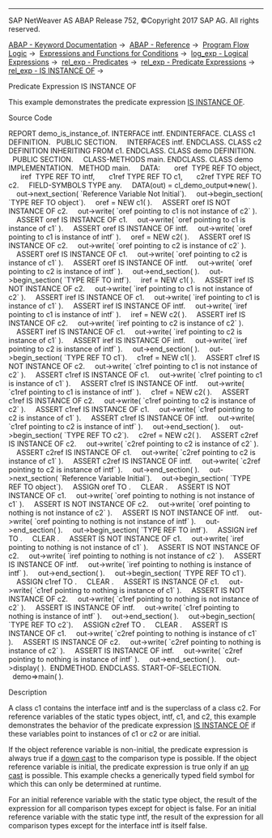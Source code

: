   

* * *

SAP NetWeaver AS ABAP Release 752, ©Copyright 2017 SAP AG. All rights reserved.

[ABAP - Keyword Documentation](https://help.sap.com/doc/abapdocu_752_index_htm/7.52/en-US/abenabap.htm) →  [ABAP - Reference](https://help.sap.com/doc/abapdocu_752_index_htm/7.52/en-US/abenabap_reference.htm) →  [Program Flow Logic](https://help.sap.com/doc/abapdocu_752_index_htm/7.52/en-US/abenabap_flow_logic.htm) →  [Expressions and Functions for Conditions](https://help.sap.com/doc/abapdocu_752_index_htm/7.52/en-US/abenlogical_expr_func.htm) →  [log\_exp - Logical Expressions](https://help.sap.com/doc/abapdocu_752_index_htm/7.52/en-US/abenlogexp.htm) →  [rel\_exp - Predicates](https://help.sap.com/doc/abapdocu_752_index_htm/7.52/en-US/abenpredicate.htm) →  [rel\_exp - Predicate Expressions](https://help.sap.com/doc/abapdocu_752_index_htm/7.52/en-US/abenpredicate_expressions.htm) →  [rel\_exp - IS INSTANCE OF](https://help.sap.com/doc/abapdocu_752_index_htm/7.52/en-US/abenlogexp_instance_of.htm) → 

Predicate Expression IS INSTANCE OF

This example demonstrates the predicate expression [IS INSTANCE OF](https://help.sap.com/doc/abapdocu_752_index_htm/7.52/en-US/abenlogexp_instance_of.htm).

Source Code

REPORT demo\_is\_instance\_of.
INTERFACE intf.
ENDINTERFACE.
CLASS c1 DEFINITION.
  PUBLIC SECTION.
    INTERFACES intf.
ENDCLASS.
CLASS c2 DEFINITION INHERITING FROM c1.
ENDCLASS.
CLASS demo DEFINITION.
  PUBLIC SECTION.
    CLASS-METHODS main.
ENDCLASS.
CLASS demo IMPLEMENTATION.
  METHOD main.
    DATA:
      oref  TYPE REF TO object,
      iref  TYPE REF TO intf,
      c1ref TYPE REF TO c1,
      c2ref TYPE REF TO c2.
    FIELD-SYMBOLS <fs> TYPE any.
    DATA(out) = cl\_demo\_output=>new( ).
    out->next\_section( \`Reference Variable Not Initial\`).
    out->begin\_section( \`TYPE REF TO object\`).
    oref = NEW c1( ).
    ASSERT oref IS NOT INSTANCE OF c2.
    out->write( \`oref pointing to c1 is not instance of c2\` ).
    ASSERT oref IS INSTANCE OF c1.
    out->write( \`oref pointing to c1 is instance of c1\` ).
    ASSERT oref IS INSTANCE OF intf.
    out->write( \`oref pointing to c1 is instance of intf\` ).
    oref = NEW c2( ).
    ASSERT oref IS INSTANCE OF c2.
    out->write( \`oref pointing to c2 is instance of c2\` ).
    ASSERT oref IS INSTANCE OF c1.
    out->write( \`oref pointing to c2 is instance of c1\` ).
    ASSERT oref IS INSTANCE OF intf.
    out->write( \`oref pointing to c2 is instance of intf\` ).
    out->end\_section( ).
    out->begin\_section( \`TYPE REF TO intf\`).
    iref = NEW c1( ).
    ASSERT iref IS NOT INSTANCE OF c2.
    out->write( \`iref pointing to c1 is not instance of c2\` ).
    ASSERT iref IS INSTANCE OF c1.
    out->write( \`iref pointing to c1 is instance of c1\` ).
    ASSERT iref IS INSTANCE OF intf.
    out->write( \`iref pointing to c1 is instance of intf\` ).
    iref = NEW c2( ).
    ASSERT iref IS INSTANCE OF c2.
    out->write( \`iref pointing to c2 is instance of c2\` ).
    ASSERT iref IS INSTANCE OF c1.
    out->write( \`iref pointing to c2 is instance of c1\` ).
    ASSERT iref IS INSTANCE OF intf.
    out->write( \`iref pointing to c2 is instance of intf\` ).
    out->end\_section( ).
    out->begin\_section( \`TYPE REF TO c1\`).
    c1ref = NEW c1( ).
    ASSERT c1ref IS NOT INSTANCE OF c2.
    out->write( \`c1ref pointing to c1 is not instance of c2\` ).
    ASSERT c1ref IS INSTANCE OF c1.
    out->write( \`c1ref pointing to c1 is instance of c1\` ).
    ASSERT c1ref IS INSTANCE OF intf.
    out->write( \`c1ref pointing to c1 is instance of intf\` ).
    c1ref = NEW c2( ).
    ASSERT c1ref IS INSTANCE OF c2.
    out->write( \`c1ref pointing to c2 is instance of c2\` ).
    ASSERT c1ref IS INSTANCE OF c1.
    out->write( \`c1ref pointing to c2 is instance of c1\` ).
    ASSERT c1ref IS INSTANCE OF intf.
    out->write( \`c1ref pointing to c2 is instance of intf\` ).
    out->end\_section( ).
    out->begin\_section( \`TYPE REF TO c2\`).
    c2ref = NEW c2( ).
    ASSERT c2ref IS INSTANCE OF c2.
    out->write( \`c2ref pointing to c2 is instance of c2\` ).
    ASSERT c2ref IS INSTANCE OF c1.
    out->write( \`c2ref pointing to c2 is instance of c1\` ).
    ASSERT c2ref IS INSTANCE OF intf.
    out->write( \`c2ref pointing to c2 is instance of intf\` ).
    out->end\_section( ).
    out->next\_section( \`Reference Variable Initial\`).
    out->begin\_section( \`TYPE REF TO object\`).
    ASSIGN oref TO <fs>.
    CLEAR <fs>.
    ASSERT <fs> IS NOT INSTANCE OF c1.
    out->write( \`oref pointing to nothing is not instance of c1\` ).
    ASSERT <fs> IS NOT INSTANCE OF c2.
    out->write( \`oref pointing to nothing is not instance of c2\` ).
    ASSERT <fs> IS NOT INSTANCE OF intf.
    out->write( \`oref pointing to nothing is not instance of intf\` ).
    out->end\_section( ).
    out->begin\_section( \`TYPE REF TO intf\`).
    ASSIGN iref TO <fs>.
    CLEAR <fs>.
    ASSERT <fs> IS NOT INSTANCE OF c1.
    out->write( \`iref pointing to nothing is not instance of c1\` ).
    ASSERT <fs> IS NOT INSTANCE OF c2.
    out->write( \`iref pointing to nothing is not instance of c2\` ).
    ASSERT <fs> IS INSTANCE OF intf.
    out->write( \`iref pointing to nothing is instance of intf\` ).
    out->end\_section( ).
    out->begin\_section( \`TYPE REF TO c1\`).
    ASSIGN c1ref TO <fs>.
    CLEAR <fs>.
    ASSERT <fs> IS INSTANCE OF c1.
    out->write( \`c1ref pointing to nothing is instance of c1\` ).
    ASSERT <fs> IS NOT INSTANCE OF c2.
    out->write( \`c1ref pointing to nothing is not instance of c2\` ).
    ASSERT <fs> IS INSTANCE OF intf.
    out->write( \`c1ref pointing to nothing is instance of intf\` ).
    out->end\_section( ).
    out->begin\_section( \`TYPE REF TO c2\`).
    ASSIGN c2ref TO <fs>.
    CLEAR <fs>.
    ASSERT <fs> IS INSTANCE OF c1.
    out->write( \`c2ref pointing to nothing is instance of c1\` ).
    ASSERT <fs> IS INSTANCE OF c2.
    out->write( \`c2ref pointing to nothing is instance of c2\` ).
    ASSERT <fs> IS INSTANCE OF intf.
    out->write( \`c2ref pointing to nothing is instance of intf\` ).
    out->end\_section( ).
    out->display( ).  ENDMETHOD.
ENDCLASS.
START-OF-SELECTION.
  demo=>main( ).

Description

A class c1 contains the interface intf and is the superclass of a class c2. For reference variables of the static types object, intf, c1, and c2, this example demonstrates the behavior of the predicate expression [IS INSTANCE OF](https://help.sap.com/doc/abapdocu_752_index_htm/7.52/en-US/abenlogexp_instance_of.htm) if these variables point to instances of c1 or c2 or are initial.

If the object reference variable is non-initial, the predicate expression is always true if a [down cast](https://help.sap.com/doc/abapdocu_752_index_htm/7.52/en-US/abendown_cast_glosry.htm "Glossary Entry") to the comparison type is possible. If the object reference variable is initial, the predicate expression is true only if an [up cast](https://help.sap.com/doc/abapdocu_752_index_htm/7.52/en-US/abenup_cast_glosry.htm "Glossary Entry") is possible. This example checks a generically typed field symbol for which this can only be determined at runtime.

For an initial reference variable with the static type object, the result of the expression for all comparison types except for object is false. For an initial reference variable with the static type intf, the result of the expression for all comparison types except for the interface intf is itself false.